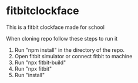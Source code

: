 # fitbitclockface
This is a fitbit clockface made for school

When cloning repo follow these steps to run it
1. Run "npm install" in the directory of the repo.
2. Open fitbit simulator or connect fitbit to machine
3. Run "npx fitbit-build"
4. Run "npx fitbit"
5. Run "install"
